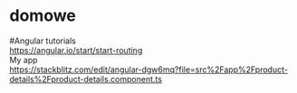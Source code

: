 # domowe

#Angular tutorials<BR>
  https://angular.io/start/start-routing<BR>
My app<BR>
  https://stackblitz.com/edit/angular-dgw6mq?file=src%2Fapp%2Fproduct-details%2Fproduct-details.component.ts
